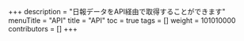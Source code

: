 +++
description = "日報データをAPI経由で取得することができます"
menuTitle = "API"
title = "API"
toc = true
tags = []
weight = 101010000
contributors = []
+++
